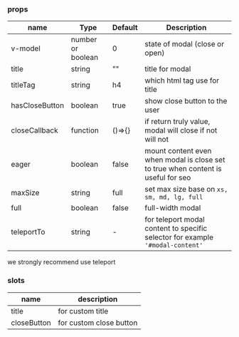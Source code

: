 ### props
| name | Type | Default | Description |
| ------------ | ------------ | ------------ | ------------ |
| v-model | number or boolean |0| state of modal (close or open) |
| title | string | "" | title for modal |
| titleTag | string | h4 | which html tag use for title |
| hasCloseButton | boolean | true | show close button to the user |
| closeCallback | function | ()=>{} | if return truly value, modal will close if not will not |
| eager | boolean | false | mount content even when modal is close set to true when content is useful for seo
| maxSize | string | full | set max size base on `xs, sm, md, lg, full`
| full | boolean | false | full-width modal
| teleportTo | string | - | for teleport modal content to specific selector for example `'#modal-content'`

we strongly recommend use teleport

### slots
| name | description 
| ------------ | ------------ |
| title | for custom title |
| closeButton | for custom close button |

